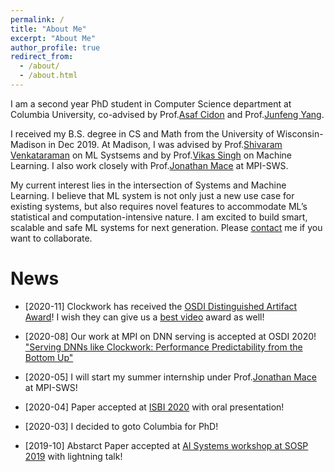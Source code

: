 ```yaml
---
permalink: /
title: "About Me"
excerpt: "About Me"
author_profile: true
redirect_from: 
  - /about/
  - /about.html
---
```


I am a second year PhD student in Computer Science department at Columbia University, co-advised by Prof.[Asaf Cidon](https://www.asafcidon.com/) and Prof.[Junfeng Yang](http://www.cs.columbia.edu/~junfeng/).

I received my B.S. degree in CS and Math from the University of Wisconsin-Madison in Dec 2019. At Madison, I was advised by Prof.[Shivaram Venkataraman](https://shivaram.org/) on ML Systsems and by Prof.[Vikas Singh](https://www.biostat.wisc.edu/~vsingh/) on Machine Learning. I also work closely with Prof.[Jonathan Mace](https://people.mpi-sws.org/~jcmace/) at MPI-SWS.

My current interest lies in the intersection of Systems and Machine Learning. I believe that ML system is not only just a new use case for existing systems, but also requires novel features to accommodate ML’s statistical and computation-intensive nature. I am excited to build smart, scalable and safe ML systems for next generation. Please [contact](mailto:wei<dot>h<at>columbia<dot>edu) me if you want to collaborate.

News
======
* \[2020-11\]  Clockwork has received the [OSDI Distinguished Artifact Award](https://sysartifacts.github.io/osdi2020/results.html)! I wish they can give us a [best video](https://www.usenix.org/conference/osdi20/presentation/gujarati) award as well!

* \[2020-08\]  Our work at MPI on DNN serving is accepted at OSDI 2020! ["Serving DNNs like Clockwork: Performance Predictability from the Bottom Up"](https://www.usenix.org/conference/osdi20/presentation/gujarati)

* \[2020-05\]  I will start my summer internship under Prof.[Jonathan Mace](https://people.mpi-sws.org/~jcmace/) at MPI-SWS!

* \[2020-04\]  Paper accepted at [ISBI 2020](http://2020.biomedicalimaging.org/) with oral presentation!

* \[2020-03\]  I decided to goto Columbia for PhD!

* \[2019-10\]  Abstarct Paper accepted at [AI Systems workshop at SOSP 2019](http://learningsys.org/sosp19/) with lightning talk!
